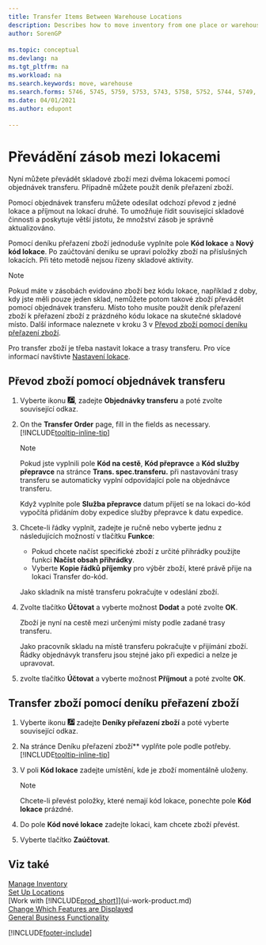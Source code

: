 ```yaml
---
title: Transfer Items Between Warehouse Locations
description: Describes how to move inventory from one place or warehouse to another, either with the reclassification journal or with transfer orders.
author: SorenGP

ms.topic: conceptual
ms.devlang: na
ms.tgt_pltfrm: na
ms.workload: na
ms.search.keywords: move, warehouse
ms.search.forms: 5746, 5745, 5759, 5753, 5743, 5758, 5752, 5744, 5749, 5740, 5741, 5742, 5757, 5748, 5747, 9285, 5756, 5755
ms.date: 04/01/2021
ms.author: edupont

---
```

# Převádění zásob mezi lokacemi
Nyní můžete převádět skladové zboží mezi dvěma lokacemi pomocí objednávek transferu. Případně můžete použít deník přeřazení zboží.

Pomocí objednávek transferu můžete odesílat odchozí převod z jedné lokace a příjmout na lokací druhé. To umožňuje řídit související skladové činnosti a poskytuje větší jistotu, že množství zásob je správně aktualizováno.

Pomocí deníku přeřazení zboží jednoduše vyplníte pole **Kód lokace** a **Nový kód lokace**. Po zaúčtování deníku se upraví položky zboží na příslušných lokacích. Při této metodě nejsou řízeny skladové aktivity.

> [!NOTE]  
> Pokud máte v zásobách evidováno zboží bez kódu lokace, například z doby, kdy jste měli pouze jeden sklad, nemůžete potom takové zboží převádět pomocí objednávek transferu. Místo toho musíte použít deník přeřazení zboží k přeřazení zboží z prázdného kódu lokace na skutečné skladové místo.  Další informace naleznete v kroku 3 v [Převod zboží pomocí deníku přeřazení zboží](inventory-how-transfer-between-locations.md#to-transfer-items-with-the-item-reclassification-journal).

Pro transfer zboží je třeba nastavit lokace a trasy transferu. Pro více informací navštivte [Nastavení lokace](inventory-how-setup-locations.md).

## Převod zboží pomocí objednávek transferu
1. Vyberte ikonu ![Žárovky, která otevře funkci Řekněte mi](media/ui-search/search_small.png "Řekněte mi, co chcete dělat"), zadejte **Objednávky transferu** a poté zvolte související odkaz.
2. On the **Transfer Order** page, fill in the fields as necessary. [!INCLUDE[tooltip-inline-tip](includes/tooltip-inline-tip_md.md)]

   > [!NOTE]  
   > Pokud jste vyplnili pole **Kód na cestě**, **Kód přepravce** a **Kód služby přepravce** na stránce **Trans. spec.transferu.** při nastavování trasy transferu se automaticky vyplní odpovídající pole na objednávce transferu.

   Když vyplníte pole **Služba přepravce** datum přijetí se na lokaci do-kód vypočítá přidáním doby expedice služby přepravce k datu expedice.

3. Chcete-li řádky vyplnit, zadejte je ručně nebo vyberte jednu z následujících možností v tlačítku **Funkce**:
   - Pokud chcete načíst specifické zboží z určité přihrádky použijte funkci **Načíst obsah přihrádky**.
   - Vyberte **Kopie řádků příjemky** pro výběr zboží, které právě přije na lokaci Transfer do-kód.

   Jako skladník na místě transferu pokračujte v odeslání zboží.
4. Zvolte tlačítko **Účtovat** a vyberte možnost **Dodat** a poté zvolte **OK**.

   Zboží je nyní na cestě mezi určenými místy podle zadané trasy transferu.

   Jako pracovník skladu na místě transferu pokračujte v přijímání zboží. Řádky objednávyk transferu jsou stejné jako při expedici a nelze je upravovat.
5. zvolte tlačítko **Účtovat** a vyberte možnost **Příjmout** a poté zvolte **OK**.

## Transfer zboží pomocí deníku přeřazení zboží
1. Vyberte ikonu ![Žárovky, která otevře funkci Řekněte mi ](media/ui-search/search_small.png "Řekněte mi, co chcete dělat") zadejte **Deníky  přeřazení zboží** a poté vyberte související odkaz.
2. Na stránce <f0>Deníku přeřazení zboží** vyplňte pole podle potřeby. [!INCLUDE[tooltip-inline-tip](includes/tooltip-inline-tip_md.md)]
3. V poli **Kód lokace** zadejte umístění, kde je zboží momentálně uloženy.

   > [!NOTE]  
   > Chcete-li převést položky, které nemají kód lokace, ponechte pole **Kód lokace** prázdné.
4. Do pole **Kód nové lokace** zadejte lokaci, kam chcete zboží převést.
5. Vyberte tlačítko **Zaúčtovat**.

## Viz také
[Manage Inventory](inventory-manage-inventory.md)  
[Set Up Locations](inventory-how-setup-locations.md)  
[Work with [!INCLUDE[prod_short](includes/prod_short.md)]](ui-work-product.md)  
[Change Which Features are Displayed](ui-experiences.md)  
[General Business Functionality](ui-across-business-areas.md)


[!INCLUDE[footer-include](includes/footer-banner.md)]